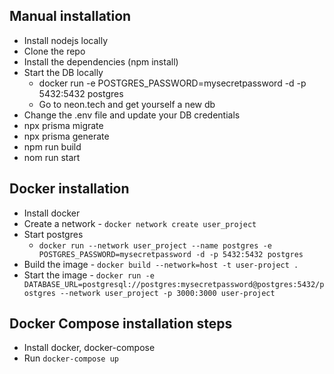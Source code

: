 ## Manual installation
  - Install nodejs locally 
  - Clone the repo
  - Install the dependencies (npm install)
  - Start the DB locally
    - docker run -e POSTGRES_PASSWORD=mysecretpassword -d -p 5432:5432 postgres
    - Go to neon.tech and get yourself a new db
  - Change the .env file and update your DB credentials
  - npx prisma migrate
  - npx prisma generate
  - npm run build
  - nom run start

## Docker installation
  - Install docker
  - Create a network - `docker network create user_project`
  - Start postgres
    - `docker run --network user_project --name postgres -e POSTGRES_PASSWORD=mysecretpassword -d -p 5432:5432 postgres`
  - Build the image - `docker build --network=host -t user-project .`
  - Start the image - `docker run -e DATABASE_URL=postgresql://postgres:mysecretpassword@postgres:5432/postgres --network user_project -p 3000:3000 user-project`

## Docker Compose installation steps
  - Install docker, docker-compose
  - Run `docker-compose up`